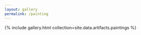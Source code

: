 ```yaml
---
layout: gallery
permalink: /painting
---
```

{% include gallery.html collection=site.data.artifacts.paintings %}
